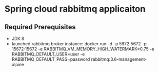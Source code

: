 # Spring cloud rabbitmq applicaiton

## Required Prerequisites

* JDK 8
* launched rabbitmq broker instance: 
docker run -d -p 5672:5672 -p 15672:15672 -e RABBITMQ_VM_MEMORY_HIGH_WATERMARK=0.75 -e RABBITMQ_DEFAULT_USER=user -e RABBITMQ_DEFAULT_PASS=password rabbitmq:3.6-management-alpine 